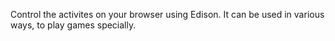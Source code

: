 Control the activites on your browser using Edison. It can be used in various ways, to play games specially.
